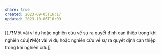 ```yaml
---
share: true
created: 2023-09-05T16:17
updated: 2023-10-06T16:09
---
```

[[./❓Một vài ví dụ hoặc nghiên cứu về sự ra quyết định can thiệp trong khi nghiên cứu|❓Một vài ví dụ hoặc nghiên cứu về sự ra quyết định can thiệp trong khi nghiên cứu]]
